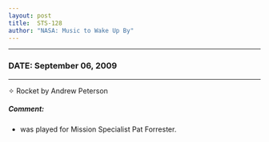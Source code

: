 ```yaml
---
layout: post
title:  STS-128
author: "NASA: Music to Wake Up By"
---
```


----
### DATE: September 06, 2009
----
✧ Rocket by Andrew Peterson

##### Comment:
* was played for Mission Specialist Pat Forrester.
